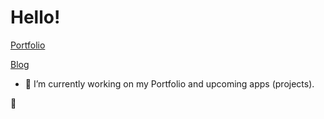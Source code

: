 # Hello!

[Portfolio](https://jjfenner93.github.io/Portfolio/index.html)

[Blog](https://jjfenner93.github.io/Portfolio/blog.html)

- 🔭 I’m currently working on my Portfolio and upcoming apps (projects).

👋

<!--
**jjfenner93/jjfenner93** is a ✨ _special_ ✨ repository because its `README.md` (this file) appears on your GitHub profile.

Here are some ideas to get you started:

- 🔭 I’m currently working on ...
- 🌱 I’m currently learning ...
- 👯 I’m looking to collaborate on ...
- 🤔 I’m looking for help with ...
- 💬 Ask me about ...
- 📫 How to reach me: ...
- 😄 Pronouns: ...
- ⚡ Fun fact: ...
-->
